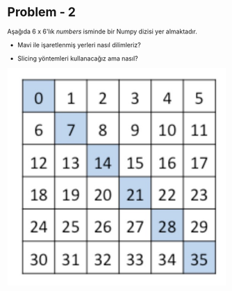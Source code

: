 # Problem - 2

Aşağıda 6 x 6'lık *numbers* isminde bir Numpy dizisi yer almaktadır. 

* Mavi ile işaretlenmiş yerleri nasıl dilimleriz?

* Slicing yöntemleri kullanacağız ama nasıl?

![Numpy Slicing](https://github.com/furkantolgayuce/Kodluyoruz-Python/blob/master/minik%20problemler/Problem%20-%202/image/numpy.jpg?raw=true)
